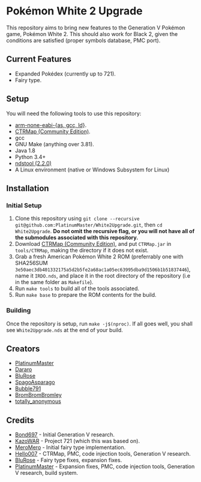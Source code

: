 # Pokémon White 2 Upgrade
This repository aims to bring new features to the Generation V Pokémon game, Pokémon White 2. This should also work for Black 2, given the conditions are satisfied (proper symbols database, PMC port).

## Current Features
- Expanded Pokédex (currently up to 721).
- Fairy type.

## Setup
You will need the following tools to use this repository:
- [arm-none-eabi-{as, gcc, ld}](https://developer.arm.com/downloads/-/gnu-rm).
- [CTRMap (Community Edition)](https://github.com/kingdom-of-ds-hacking/CTRMap-CE/releases).
- gcc
- GNU Make (anything over 3.81).
- Java 1.8
- Python 3.4+
- [ndstool (2.2.0)](https://github.com/devkitPro/ndstool)
- A Linux environment (native or Windows Subsystem for Linux)

## Installation
### Initial Setup
1) Clone this repository using `git clone --recursive git@github.com:PlatinumMaster/White2Upgrade.git`, then `cd White2Upgrade`. **Do not omit the recursive flag, or you will not have all of the submodules associated with this repository.**
2) Download [CTRMap (Community Edition)](https://github.com/kingdom-of-ds-hacking/CTRMap-CE/releases), and put `CTRMap.jar` in `tools/CTRMap`, making the directory if it does not exist.
3) Grab a fresh American Pokémon White 2 ROM (preferrably one with SHA256SUM `3e50aec3db401332175a5d2b5fe2a68ac1a05ec63995dba9d1506b1b51837446`), name it `IRDO.nds`, and place it in the root directory of the repository (i.e in the same folder as `Makefile`).
4) Run `make tools` to build all of the tools associated.
5) Run `make base` to prepare the ROM contents for the build.

### Building
Once the repository is setup, run `make -j$(nproc)`. If all goes well, you shall see `White2Upgrade.nds` at the end of your build.

## Creators
- [PlatinumMaster](https://github.com/PlatinumMaster)
- [Dararo](https://github.com/Paideieitor)
- [BluRose](https://github.com/BluRosie)
- [SpagoAsparago](https://github.com/SpagoAsparago)
- [Bubble791](https://github.com/Bubble791)
- [BromBromBromley](https://github.com/BromBromBromley)
- [totally_anonymous](https://github.com/totallyanon)

## Credits
- [Bond697](https://github.com/Bond697) - Initial Generation V research.
- [KazoWAR](https://projectpokemon.org/home/forums/topic/33493-project-721/) - Project 721 (which this was based on).
- [MeroMero](https://projectpokemon.org/home/profile/50874-meromero/?tab=activity#) - Initial fairy type implementation.
- [Hello007](https://github.com/HelloOO7) - CTRMap, PMC, code injection tools, Generation V research.
- [BluRose](https://github.com/BluRosie) - Fairy type fixes, expansion fixes.
- [PlatinumMaster](https://github.com/PlatinumMaster) - Expansion fixes, PMC, code injection tools, Generation V research, build system.

